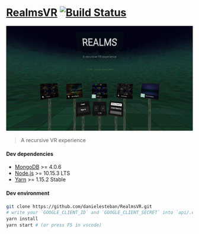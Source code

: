 [RealmsVR](https://realmsvr.gatunes.com/)
[![Build Status](https://travis-ci.org/danielesteban/RealmsVR.svg?branch=master)](https://travis-ci.org/danielesteban/RealmsVR)
===

[![screenshot](client/src/screenshot.jpg)](https://realmsvr.gatunes.com/)

> A recursive VR experience

#### Dev dependencies

 * [MongoDB](https://www.mongodb.com/download-center/community) >= 4.0.6
 * [Node.js](https://nodejs.org/en/download/) >= 10.15.3 LTS
 * [Yarn](https://yarnpkg.com/en/docs/install) >= 1.15.2 Stable

#### Dev environment

```bash
git clone https://github.com/danielesteban/RealmsVR.git
# write your `GOOGLE_CLIENT_ID` and `GOOGLE_CLIENT_SECRET` into `api/.env`
yarn install
yarn start # (or press F5 in vscode)
```
